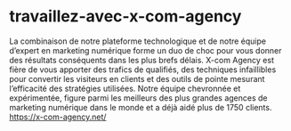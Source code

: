 # travaillez-avec-x-com-agency
La combinaison de notre plateforme technologique et de notre équipe d’expert en marketing numérique forme un duo de choc pour vous donner des résultats conséquents dans les plus brefs délais. X-com Agency est fière de vous apporter des trafics de qualifiés, des techniques infaillibles pour convertir les visiteurs en clients et des outils de pointe mesurant l’efficacité des stratégies utilisées. Notre équipe chevronnée et expérimentée, figure parmi les meilleurs des plus grandes agences de marketing numérique dans le monde et a déjà aidé plus de 1750 clients.
https://x-com-agency.net/
